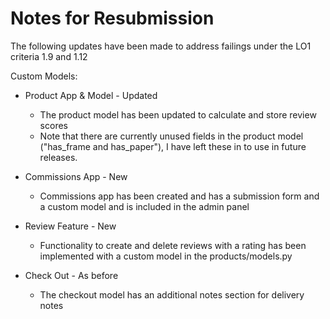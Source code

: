 # Notes for Resubmission

The following updates have been made to address failings under the LO1 criteria 1.9 and 1.12

Custom Models:

- Product App & Model - Updated
    - The product model has  been updated to calculate and store review scores
    - Note that there are currently unused fields in the product model ("has_frame and has_paper"), I have left these in to use in future releases.

- Commissions App - New
    - Commissions app has been created and has a submission form and a custom model and is included in the admin panel

- Review Feature - New
    - Functionality to create and delete reviews with a rating has been implemented with a custom model in the products/models.py

- Check Out - As before
    - The checkout model has an additional notes section for delivery notes
